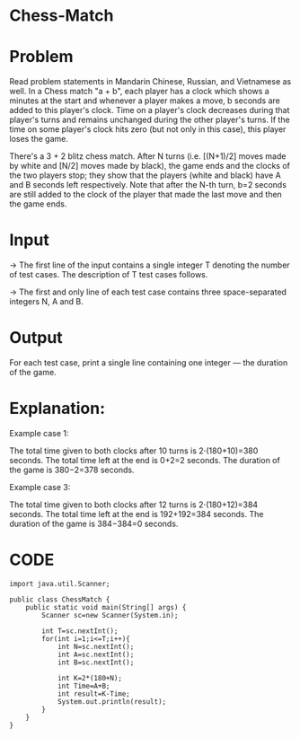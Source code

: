 # Chess-Match

# Problem
Read problem statements in Mandarin Chinese, Russian, and Vietnamese as well. In a Chess match "a + b", each player has a clock which shows a minutes at the start and whenever a player makes a move, b seconds are added to this player's clock. Time on a player's clock decreases during that player's turns and remains unchanged during the other player's turns. If the time on some player's clock hits zero (but not only in this case), this player loses the game.

There's a 3 + 2 blitz chess match. After N turns (i.e. [(N+1)/2] moves made by white and [N/2] moves made by black), the game ends and the clocks of the two players stop; they show that the players (white and black) have A and B seconds left respectively. Note that after the N-th turn, b=2 seconds are still added to the clock of the player that made the last move and then the game ends.

# Input

-> The first line of the input contains a single integer T denoting the number of test cases. The description of T test cases follows.

-> The first and only line of each test case contains three space-separated integers N, A and B.

# Output

For each test case, print a single line containing one integer — the duration of the game.

# Explanation:
Example case 1: 

The total time given to both clocks after 10 turns is 2⋅(180+10)=380 seconds. The total time left at the end is 0+2=2 seconds. The duration of the game is 380−2=378 seconds.

Example case 3:

The total time given to both clocks after 12 turns is 2⋅(180+12)=384 seconds. The total time left at the end is 192+192=384 seconds. The duration of the game is 384−384=0 seconds.

# CODE

    import java.util.Scanner;

    public class ChessMatch {
        public static void main(String[] args) {
            Scanner sc=new Scanner(System.in);
    		
    		int T=sc.nextInt();
    		for(int i=1;i<=T;i++){
    		    int N=sc.nextInt();
    		    int A=sc.nextInt();
    		    int B=sc.nextInt();
    		    
    		    int K=2*(180+N);
    		    int Time=A+B;
    		    int result=K-Time;
    		    System.out.println(result);
    		}
        }
    }
